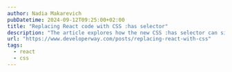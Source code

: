 ```yaml
---
author: Nadia Makarevich
pubDatetime: 2024-09-12T09:25:00+02:00
title: "Replacing React code with CSS :has selector"
description: "The article explores how the new CSS :has selector can simplify React code by eliminating the need for complex JavaScript logic. It allows for targeting parent elements and handling UI interactions like focus states, form element conditions, and dynamic styling without relying on React's state or re-renders. The post provides examples where using :has improves accessibility, reduces unnecessary React components, and enhances performance."
url: "https://www.developerway.com/posts/replacing-react-with-css"
tags:
  - react
  - css
---
```

